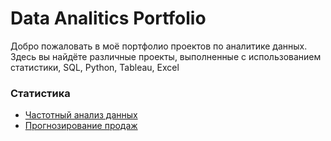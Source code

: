 # Data Analitics Portfolio

Добро пожаловать в моё портфолио проектов по аналитике данных.
Здесь вы найдёте различные проекты, выполненные с использованием статистики, SQL,  Python, Tableau, Excel

### Статистика
- [Частотный анализ данных](./Statistic/Task_1/summary.md)
- [Прогнозирование продаж](./Statistic/Task_2/summary.md)

